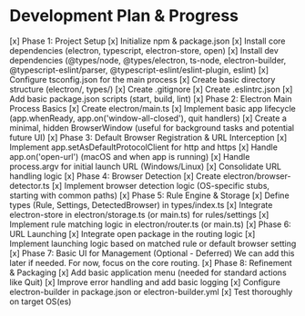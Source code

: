 # Development Plan & Progress

[x] Phase 1: Project Setup
    [x] Initialize npm & package.json
    [x] Install core dependencies (electron, typescript, electron-store, open)
    [x] Install dev dependencies (@types/node, @types/electron, ts-node, electron-builder, @typescript-eslint/parser, @typescript-eslint/eslint-plugin, eslint)
    [x] Configure tsconfig.json for the main process
    [x] Create basic directory structure (electron/, types/)
    [x] Create .gitignore
    [x] Create .eslintrc.json
    [x] Add basic package.json scripts (start, build, lint)
[x] Phase 2: Electron Main Process Basics
    [x] Create electron/main.ts
    [x] Implement basic app lifecycle (app.whenReady, app.on('window-all-closed'), quit handlers)
    [x] Create a minimal, hidden BrowserWindow (useful for background tasks and potential future UI)
[x] Phase 3: Default Browser Registration & URL Interception
    [x] Implement app.setAsDefaultProtocolClient for http and https
    [x] Handle app.on('open-url') (macOS and when app is running)
    [x] Handle process.argv for initial launch URL (Windows/Linux)
    [x] Consolidate URL handling logic
[x] Phase 4: Browser Detection
    [x] Create electron/browser-detector.ts
    [x] Implement browser detection logic (OS-specific stubs, starting with common paths)
[x] Phase 5: Rule Engine & Storage
    [x] Define types (Rule, Settings, DetectedBrowser) in types/index.ts
    [x] Integrate electron-store in electron/storage.ts (or main.ts) for rules/settings
    [x] Implement rule matching logic in electron/router.ts (or main.ts)
[x] Phase 6: URL Launching
    [x] Integrate open package in the routing logic
    [x] Implement launching logic based on matched rule or default browser setting
[x] Phase 7: Basic UI for Management (Optional - Deferred)
We can add this later if needed. For now, focus on the core routing.
[x] Phase 8: Refinement & Packaging
    [x] Add basic application menu (needed for standard actions like Quit)
    [x] Improve error handling and add basic logging
    [x] Configure electron-builder in package.json or electron-builder.yml
    [x] Test thoroughly on target OS(es)
